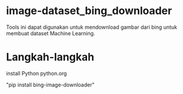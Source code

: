 # image-dataset_bing_downloader
Tools ini dapat digunakan untuk mendownload gambar dari bing untuk membuat dataset Machine Learning.
# Langkah-langkah
install Python python.org

"pip install bing-image-downloader"
